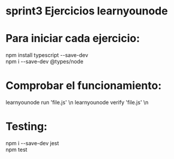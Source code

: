 # sprint3 Ejercicios learnyounode

# Para iniciar cada ejercicio:

npm install typescript --save-dev <br>
npm i --save-dev @types/node  <br>

# Comprobar el funcionamiento:

learnyounode run 'file.js' \n
learnyounode verify 'file.js' \n

# Testing:
npm i --save-dev jest <br>
npm test <br>


